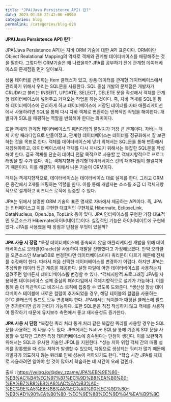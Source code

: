 ```yaml
---
title: "JPA(Java Persistence API) 란?"
date: 2023-01-30 22:42:00 +0900
categories: blog
permalink: /categories/blog-028
---
```


**JPA(Java Persistence API) 란?**

JPA(Java Persistence API)는 자바 ORM 기술에 대한 API 표준이다. ORM이란 Object Realational Mapping의 약자로 객체와 관계형 데이터베이스를 매핑해주는 것을 말한다. 그렇다면 ORM기술은 왜 나왔을까? JPA를 공부하기 전에 관계형 데이터베이스의 문제점을 먼저 알아보자.

상품 데이터를 관리하는 Item 클래스가 있고, 상품 데이터를 관계형 데이터베이스에서 관리하기 위해서 우리는 SQL문을 사용한다. SQL 중심 개발의 문제점은 개발자가 CRUD라고 불리는 INSERT, UPDATE, SELECT, DELETE 문을 작성해서 객체를 관계형 데이터베이스에 넣어주고 가져오는 작업을 하는 것이다. 즉, 자바 객체를 SQL을 통해 데이터베이스에 관리하게 하고 데이터베이스에 저장된 데이터를 자바 애플리케이션에서 사용하려면 SQL을 통해 다시 자바 객체로 변환하는 반복적인 작업을 해야한다. 개발자가 SQL을 매핑하는 역할을 반복해야 한다는 의미이다.

또한 객체와 관계형 데이터베이스의 패러다임의 불일치가 가장 큰 문제이다. 자바는 객체 지향 패러다임으로 만들어졌고, 관계형 데이터베이스는 데이터를 정규화해서 잘 보관하는 것을 목표로 한다. 객체를 데이터베이스에 넣기 위해서는 SQL문을 통해 변환해서 저장해야하고, 데이터베이스에서 객체를 다시 꺼내오기 위해서는 복잡한 SQL문을 작성해야 한다. 결국 객체를 단순히 데이터 전달 목적으로 사용할 뿐 객체지향적으로 프로그래밍을 할 수가 없다. 이는 객체지향과 관계형 데이터베이스 간의 패러다임이 불일치하기 때문이다. 이를 해결하기 위해서 나온 기술이 ORM이다.

객체는 객체지향적으로, 데이터베이스는 데이터베이스 대로 설계를 한다. 그리고 ORM은 중간에서 2개를 매핑하는 역할을 한다. 이를 통해 개발자는 소스를 조금 더 객체지향적으로 설계하고 비즈니스 로직에 집중할 수 있다.

JPA는 위에서 설명한 ORM 기술의 표준 명세로 자바에서 제공하는 API이다. 즉, JPA는 인터페이스고 이를 구현한 대표적인 구현체로 Hibernate, EclipseLink, DataNucleus, OpenJpa, TopLink 등이 있다. JPA 인터페이스를 구현한 가장 대표적인 오픈소스가 Hibernate(하이버네이트)이다. 실질적인 기능은 하이버네이트에 구현돼 있다. JPA를 사용했을 때 장점과 단점을 무엇이 있을까?

---
**JPA 사용 시 장점**
*특정 데이터베이스에 종속되지 않음
    애플리케이션 개발을 위해 데이터베이스로 오라클(Oracle)을 사용하여 개발을 진행했다고 가정해보겠다. 만약 오라클을 오픈소스인 MariaDB로 변경한다면 데이터베이스마다 쿼리문이 다르기 때문에 전체를 수정해야 한다. 따라서 처음 선택한 데이터베이스를 변경하기 어렵다. 하지만 JPA는 추상화한 데이터 접근 계층을 제공한다. 설정 파일에 어떤 데이터베이스를 사용하는지 알려주면 얼마든지 데이터베이스를 변경할 수 있다.
*객체지향적 프로그래밍
    JPA를 사용하면 데이터베이스 설꼐 중심의 패러다임에서 객체지향적으로 설계가 가능하다. 이를 통해 좀 더 직관적이고 비즈니스 로직에 집중할 수 있도록 도와준다.
*생산성 향상
    데이터베이스 테이블에 새로운 컬럼이 추가되었을 경우, 해당 테이블의 컬럼을 사용하는 DTO 클래스의 필드도 모두 변경해야 한다. JPA에서는 테이블과 매핑된 클래스에 필드만 추가한다면 쉽게 관리가 가능하다. 또한 SQL문을 직접 작성하지 않고 객체를 사용하여 동작하기 때문에 유지보수 측면에서 좋고 재사용성도 증가한다.


**JPA 사용 시 단점**
*복잡한 쿼리 처리
    통계 처리 같은 복잡한 쿼리를 사용할 경우는 SQL문을 사용하는 게 나을 수도 있다. JPA에서는 Native SQL을 통해 기존의 SQL문을 사용할 수 있지만 그러면 특정 데이터베이스에 종속된다는 단점이 생긴다. 이를 보완하기 위해서는 SQL과 유사한 기술인 JPQL을 지원한다.
*성능 저하 위험
    객체 간의 매핑 설계를 잠롯했을 때 성능 저하가 발생할 수 있으며, 자동으로 생성되는 쿼리가 많기 때문에 개발자가 의도하지 않는 쿼리로 인해 성능이 저하되기도 한다.
*학습 시간
    JPA를 제대로 사용하려면 알아야 할 것이 많아서 학습하는 데 시간이 오래 걸린다.

출처 : https://velog.io/@dev_zzame/JPA%EB%9E%80-%EB%AC%B4%EC%97%87%EC%9D%B8%EA%B0%80-%EA%B7%B8%EB%A6%AC%EA%B3%A0-%EC%9E%A5%EB%8B%A8%EC%A0%90%EC%9D%80-%EB%AD%90%EA%B0%80-%EC%9E%88%EC%9D%84%EA%B9%8C